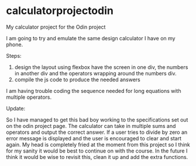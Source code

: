 # calculatorprojectodin
My calculator project for the Odin project

I am going to try and emulate the same design calculator I have on my phone.

Steps:

1. design the layout using flexbox
have the screen in one div, the numbers in another div and the operators
wrapping around the numbers div.
2. compile the js code to produce the needed answers


I am having trouble coding the sequence needed for long equations with multiple operators.

Update:

So I have managed to get this bad boy working to the specifications set out on the odin project page. 
The calculator can take in multiple sums and operators and output the correct answer.
If a user tries to divide by zero an error message is displayed and the user is encouraged to clear and start again.
My head is completely fried at the moment from this project so I think for my sanity it would be best to continue on with the course.
In the future I think it would be wise to revisit this, clean it up and add the extra functions.

